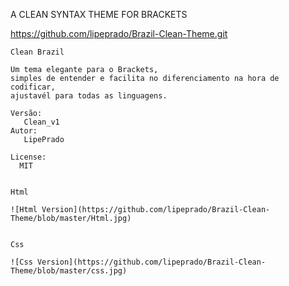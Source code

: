    
   A CLEAN SYNTAX THEME FOR BRACKETS

   https://github.com/lipeprado/Brazil-Clean-Theme.git
   
    Clean Brazil
    
    Um tema elegante para o Brackets, 
    simples de entender e facilita no diferenciamento na hora de codificar,
    ajustavél para todas as linguagens.
    
    Versão:
       Clean_v1
    Autor:
       LipePrado
      
    License: 
      MIT


    Html

    ![Html Version](https://github.com/lipeprado/Brazil-Clean-Theme/blob/master/Html.jpg)


    Css
    
    ![Css Version](https://github.com/lipeprado/Brazil-Clean-Theme/blob/master/css.jpg)

